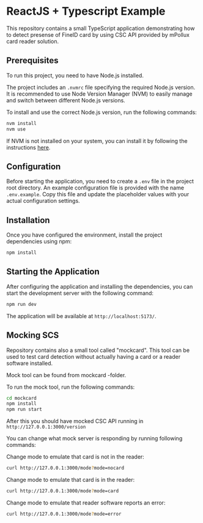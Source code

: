 # ReactJS + Typescript Example

This repository contains a small TypeScript application demonstrating how to detect presense of FineID card by using CSC API provided by mPollux card reader solution.

## Prerequisites 

To run this project, you need to have Node.js installed.

The project includes an `.nvmrc` file specifying the required Node.js version. It is recommended to use Node Version Manager (NVM) to easily manage and switch between different Node.js versions.

To install and use the correct Node.js version, run the following commands:

```bash
nvm install
nvm use
```

If NVM is not installed on your system, you can install it by following the instructions [here](https://github.com/nvm-sh/nvm#installing-and-updating).

## Configuration

Before starting the application, you need to create a `.env` file in the project root directory. An example configuration file is provided with the name `.env.example`. Copy this file and update the placeholder values with your actual configuration settings.

## Installation

Once you have configured the environment, install the project dependencies using npm:

```bash
npm install
```

## Starting the Application

After configuring the application and installing the dependencies, you can start the development server with the following command:

```bash
npm run dev
```

The application will be available at `http://localhost:5173/`.

## Mocking SCS

Repository contains also a small tool called "mockcard". This tool can be used to test card detection without actually having a card or a reader software installed.

Mock tool can be found from mockcard -folder.

To run the mock tool, run the following commands:

```bash
cd mockcard
npm install
npm run start
```

After this you should have mocked CSC API running in `http://127.0.0.1:3000/version`

You can change what mock server is responding by running following commands:

Change mode to emulate that card is not in the reader:
```bash
curl http://127.0.0.1:3000/mode?mode=nocard
````

Change mode to emulate that card is in the reader:
```bash
curl http://127.0.0.1:3000/mode?mode=card
````

Change mode to emulate that reader software reports an error:
```bash
curl http://127.0.0.1:3000/mode?mode=error
````